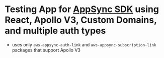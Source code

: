 # Testing App for [AppSync SDK](https://github.com/awslabs/aws-mobile-appsync-sdk-js) using React, Apollo V3, Custom Domains, and multiple auth types

- uses only `aws-appsync-auth-link` and `aws-appsync-subscription-link` packages that support Apollo V3
